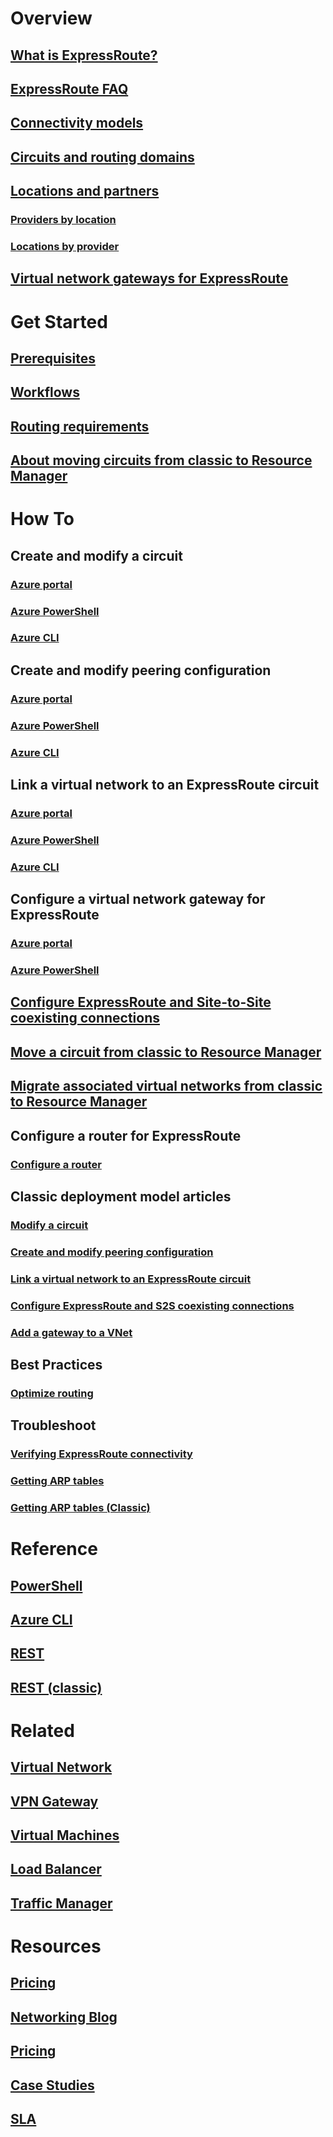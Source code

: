 # Overview
## [What is ExpressRoute?](expressroute-introduction.md)
## [ExpressRoute FAQ](expressroute-faqs.md)
## [Connectivity models](expressroute-connectivity-models.md)
## [Circuits and routing domains](expressroute-circuit-peerings.md)
## [Locations and partners](expressroute-locations.md)
### [Providers by location](expressroute-locations-providers.md)
### [Locations by provider](expressroute-locations.md)
## [Virtual network gateways for ExpressRoute](expressroute-about-virtual-network-gateways.md)

# Get Started
## [Prerequisites](expressroute-prerequisites.md)
## [Workflows](expressroute-workflows.md)
## [Routing requirements](expressroute-routing.md)
## [About moving circuits from classic to Resource Manager](expressroute-move.md)

# How To
## Create and modify a circuit
### [Azure portal](expressroute-howto-circuit-portal-resource-manager.md)
### [Azure PowerShell](expressroute-howto-circuit-arm.md)
### [Azure CLI](howto-circuit-cli.md)
## Create and modify peering configuration
### [Azure portal](expressroute-howto-routing-portal-resource-manager.md)
### [Azure PowerShell](expressroute-howto-routing-arm.md)
### [Azure CLI](howto-routing-cli.md)
## Link a virtual network to an ExpressRoute circuit
### [Azure portal](expressroute-howto-linkvnet-portal-resource-manager.md)
### [Azure PowerShell](expressroute-howto-linkvnet-arm.md)
### [Azure CLI](howto-linkvnet-cli.md)
## Configure a virtual network gateway for ExpressRoute
### [Azure portal](expressroute-howto-add-gateway-portal-resource-manager.md)
### [Azure PowerShell](expressroute-howto-add-gateway-resource-manager.md)
## [Configure ExpressRoute and Site-to-Site coexisting connections](expressroute-howto-coexist-resource-manager.md)
## [Move a circuit from classic to Resource Manager](expressroute-howto-move-arm.md)
## [Migrate associated virtual networks from classic to Resource Manager](expressroute-migration-classic-resource-manager.md)
## Configure a router for ExpressRoute
### [Configure a router](expressroute-config-samples-routing.md)
## Classic deployment model articles
### [Modify a circuit](expressroute-howto-circuit-classic.md)
### [Create and modify peering configuration](expressroute-howto-routing-classic.md)
### [Link a virtual network to an ExpressRoute circuit](expressroute-howto-linkvnet-classic.md)
### [Configure ExpressRoute and S2S coexisting connections](expressroute-howto-coexist-classic.md)
### [Add a gateway to a VNet](expressroute-howto-add-gateway-classic.md)

## Best Practices
### [Optimize routing](expressroute-optimize-routing.md)

## Troubleshoot
### [Verifying ExpressRoute connectivity](expressroute-troubleshooting-expressroute-overview.md)
### [Getting ARP tables](expressroute-troubleshooting-arp-resource-manager.md)
### [Getting ARP tables (Classic)](expressroute-troubleshooting-arp-classic.md)

# Reference
## [PowerShell](https://docs.microsoft.com/powershell/azureps-cmdlets-docs)
## [Azure CLI](https://docs.azure.cn/zh-cn/cli/network/express-route/auth?view=azure-cli-latest)
## [REST](https://msdn.microsoft.com/library/azure/mt586720)
## [REST (classic)](https://msdn.microsoft.com/library/azure/dn606310)

# Related
## [Virtual Network](/virtual-network/)
## [VPN Gateway](/vpn-gateway/)
## [Virtual Machines](/virtual-machines/)
## [Load Balancer](/load-balancer/)
## [Traffic Manager](/traffic-manager/)

# Resources
## [Pricing](https://www.azure.cn/pricing/details/expressroute/)
## [Networking Blog](https://azure.microsoft.com/blog/topics/networking/)
## [Pricing](https://www.azure.cn/pricing/details/expressroute/)
## [Case Studies](https://customers.microsoft.com/Pages/advancedsearch.aspx?mrmcproducts=More%20Products)
## [SLA](https://www.azure.cn/support/legal/sla/)
<!--Update_Description: remove the video related references-->